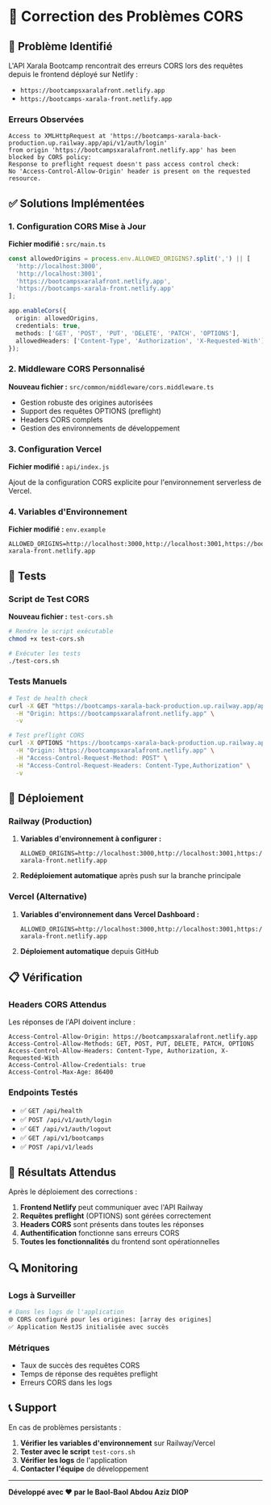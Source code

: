# 🔧 Correction des Problèmes CORS

## 🚨 Problème Identifié

L'API Xarala Bootcamp rencontrait des erreurs CORS lors des requêtes depuis le frontend déployé sur Netlify :
- `https://bootcampsxaralafront.netlify.app`
- `https://bootcamps-xarala-front.netlify.app`

### Erreurs Observées
```
Access to XMLHttpRequest at 'https://bootcamps-xarala-back-production.up.railway.app/api/v1/auth/login' 
from origin 'https://bootcampsxaralafront.netlify.app' has been blocked by CORS policy: 
Response to preflight request doesn't pass access control check: 
No 'Access-Control-Allow-Origin' header is present on the requested resource.
```

## ✅ Solutions Implémentées

### 1. Configuration CORS Mise à Jour

**Fichier modifié :** `src/main.ts`

```typescript
const allowedOrigins = process.env.ALLOWED_ORIGINS?.split(',') || [
  'http://localhost:3000',
  'http://localhost:3001',
  'https://bootcampsxaralafront.netlify.app',
  'https://bootcamps-xarala-front.netlify.app'
];

app.enableCors({
  origin: allowedOrigins,
  credentials: true,
  methods: ['GET', 'POST', 'PUT', 'DELETE', 'PATCH', 'OPTIONS'],
  allowedHeaders: ['Content-Type', 'Authorization', 'X-Requested-With'],
});
```

### 2. Middleware CORS Personnalisé

**Nouveau fichier :** `src/common/middleware/cors.middleware.ts`

- Gestion robuste des origines autorisées
- Support des requêtes OPTIONS (preflight)
- Headers CORS complets
- Gestion des environnements de développement

### 3. Configuration Vercel

**Fichier modifié :** `api/index.js`

Ajout de la configuration CORS explicite pour l'environnement serverless de Vercel.

### 4. Variables d'Environnement

**Fichier modifié :** `env.example`

```env
ALLOWED_ORIGINS=http://localhost:3000,http://localhost:3001,https://bootcampsxaralafront.netlify.app,https://bootcamps-xarala-front.netlify.app
```

## 🧪 Tests

### Script de Test CORS

**Nouveau fichier :** `test-cors.sh`

```bash
# Rendre le script exécutable
chmod +x test-cors.sh

# Exécuter les tests
./test-cors.sh
```

### Tests Manuels

```bash
# Test de health check
curl -X GET "https://bootcamps-xarala-back-production.up.railway.app/api/health" \
  -H "Origin: https://bootcampsxaralafront.netlify.app" \
  -v

# Test preflight CORS
curl -X OPTIONS "https://bootcamps-xarala-back-production.up.railway.app/api/v1/auth/login" \
  -H "Origin: https://bootcampsxaralafront.netlify.app" \
  -H "Access-Control-Request-Method: POST" \
  -H "Access-Control-Request-Headers: Content-Type,Authorization" \
  -v
```

## 🔄 Déploiement

### Railway (Production)

1. **Variables d'environnement à configurer :**
   ```env
   ALLOWED_ORIGINS=http://localhost:3000,http://localhost:3001,https://bootcampsxaralafront.netlify.app,https://bootcamps-xarala-front.netlify.app
   ```

2. **Redéploiement automatique** après push sur la branche principale

### Vercel (Alternative)

1. **Variables d'environnement dans Vercel Dashboard :**
   ```env
   ALLOWED_ORIGINS=http://localhost:3000,http://localhost:3001,https://bootcampsxaralafront.netlify.app,https://bootcamps-xarala-front.netlify.app
   ```

2. **Déploiement automatique** depuis GitHub

## 📋 Vérification

### Headers CORS Attendus

Les réponses de l'API doivent inclure :

```
Access-Control-Allow-Origin: https://bootcampsxaralafront.netlify.app
Access-Control-Allow-Methods: GET, POST, PUT, DELETE, PATCH, OPTIONS
Access-Control-Allow-Headers: Content-Type, Authorization, X-Requested-With
Access-Control-Allow-Credentials: true
Access-Control-Max-Age: 86400
```

### Endpoints Testés

- ✅ `GET /api/health`
- ✅ `POST /api/v1/auth/login`
- ✅ `GET /api/v1/auth/logout`
- ✅ `GET /api/v1/bootcamps`
- ✅ `POST /api/v1/leads`

## 🚀 Résultats Attendus

Après le déploiement des corrections :

1. **Frontend Netlify** peut communiquer avec l'API Railway
2. **Requêtes preflight** (OPTIONS) sont gérées correctement
3. **Headers CORS** sont présents dans toutes les réponses
4. **Authentification** fonctionne sans erreurs CORS
5. **Toutes les fonctionnalités** du frontend sont opérationnelles

## 🔍 Monitoring

### Logs à Surveiller

```bash
# Dans les logs de l'application
🌐 CORS configuré pour les origines: [array des origines]
✅ Application NestJS initialisée avec succès
```

### Métriques

- Taux de succès des requêtes CORS
- Temps de réponse des requêtes preflight
- Erreurs CORS dans les logs

## 📞 Support

En cas de problèmes persistants :

1. **Vérifier les variables d'environnement** sur Railway/Vercel
2. **Tester avec le script** `test-cors.sh`
3. **Vérifier les logs** de l'application
4. **Contacter l'équipe** de développement

---

**Développé avec ❤️ par le Baol-Baol Abdou Aziz DIOP** 